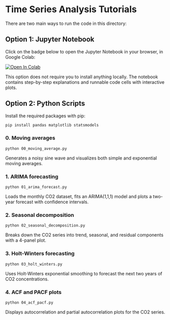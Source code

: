 # Time Series Analysis Tutorials

There are two main ways to run the code in this directory:

## Option 1: Jupyter Notebook

Click on the badge below to open the Jupyter Notebook in your browser, in Google Colab:

[![Open In Colab](https://colab.research.google.com/assets/colab-badge.svg)](https://colab.research.google.com/github/Girish-Krishnan/ECE-SIPP-Python-ML/blob/main/5_Time_Series_Tutorials/time_series_tutorials.ipynb)

This option does not require you to install anything locally. The notebook contains step-by-step explanations and runnable code cells with interactive plots.

## Option 2: Python Scripts

Install the required packages with pip:

```bash
pip install pandas matplotlib statsmodels
```

### 0. Moving averages
`python 00_moving_average.py`

Generates a noisy sine wave and visualizes both simple and exponential moving averages.

### 1. ARIMA forecasting
`python 01_arima_forecast.py`

Loads the monthly CO2 dataset, fits an ARIMA(1,1,1) model and plots a two-year forecast with confidence intervals.

### 2. Seasonal decomposition
`python 02_seasonal_decomposition.py`

Breaks down the CO2 series into trend, seasonal, and residual components with a 4-panel plot.

### 3. Holt-Winters forecasting
`python 03_holt_winters.py`

Uses Holt-Winters exponential smoothing to forecast the next two years of CO2 concentrations.

### 4. ACF and PACF plots
`python 04_acf_pacf.py`

Displays autocorrelation and partial autocorrelation plots for the CO2 series.
